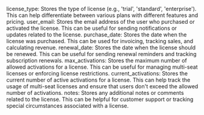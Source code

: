 license_type: Stores the type of license (e.g., 'trial', 'standard', 'enterprise'). This can help differentiate between various plans with different features and pricing.
user_email: Stores the email address of the user who purchased or activated the license. This can be useful for sending notifications or updates related to the license.
purchase_date: Stores the date when the license was purchased. This can be used for invoicing, tracking sales, and calculating revenue.
renewal_date: Stores the date when the license should be renewed. This can be useful for sending renewal reminders and tracking subscription renewals.
max_activations: Stores the maximum number of allowed activations for a license. This can be useful for managing multi-seat licenses or enforcing license restrictions.
current_activations: Stores the current number of active activations for a license. This can help track the usage of multi-seat licenses and ensure that users don't exceed the allowed number of activations.
notes: Stores any additional notes or comments related to the license. This can be helpful for customer support or tracking special circumstances associated with a license.